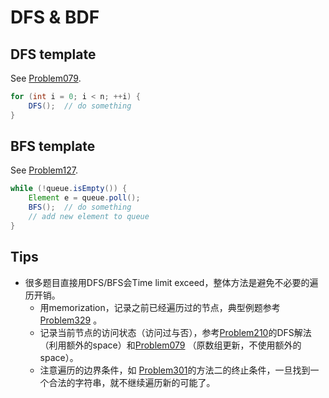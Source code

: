# DFS & BDF

## DFS template

See [Problem079](Problem079.java).

```java
for (int i = 0; i < n; ++i) {
	DFS();  // do something
}
```

## BFS template

See [Problem127](Problem127.java).

```java
while (!queue.isEmpty()) {
	Element e = queue.poll();
	BFS();  // do something
	// add new element to queue
}
```

## Tips

- 很多题目直接用DFS/BFS会Time limit exceed，整体方法是避免不必要的遍历开销。
  - 用memorization，记录之前已经遍历过的节点，典型例题参考[Problem329](Problem329.java) 。
  - 记录当前节点的访问状态（访问过与否），参考[Problem210](Problem210.java)的DFS解法（利用额外的space）和[Problem079](Problem079.java) （原数组更新，不使用额外的space）。
  - 注意遍历的边界条件，如 [Problem301](Problem301.java)的方法二的终止条件，一旦找到一个合法的字符串，就不继续遍历新的可能了。

